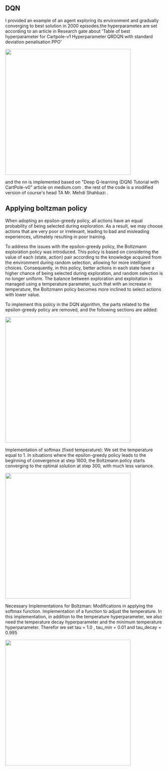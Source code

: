 ## DQN
I provided an example of an agent exploring its environment and gradually converging to best solution in 2000 episodes.the hyperparametes are set according to an article in Research gate about 'Table of best hyperparameter for Cartpole-v1 Hyperparameter QRDQN with standard deviation penalisation PPO' 

<img src="https://github.com/negarhonarvar/DeepReinforcementLearning/assets/79962938/f2e606d6-793f-4436-9082-6b69207b2ba1" width ="400">

and the nn is implemented based on "Deep Q-learning (DQN) Tutorial with CartPole-v0" article on medium.com . the rest of the code is a modified version of course's head TA Mr. Mehdi Shahbazi .

## Applying boltzman policy 
When adopting an epsilon-greedy policy, all actions have an equal probability of being selected during exploration. As a result, we may choose actions that are very poor or irrelevant, leading to bad and misleading experiences, ultimately resulting in poor training.

To address the issues with the epsilon-greedy policy, the Boltzmann exploration policy was introduced. This policy is based on considering the value of each (state, action) pair according to the knowledge acquired from the environment during random selection, allowing for more intelligent choices. Consequently, in this policy, better actions in each state have a higher chance of being selected during exploration, and random selection is no longer uniform. The balance between exploration and exploitation is managed using a temperature parameter, such that with an increase in temperature, the Boltzmann policy becomes more inclined to select actions with lower value.

To implement this policy in the DQN algorithm, the parts related to the epsilon-greedy policy are removed, and the following sections are added:

<img src="https://github.com/user-attachments/assets/47c29302-188f-4dd2-93df-5004462b27b8" width="400" align="center">

Implementation of softmax (fixed temperature):
We set the temperature equal to 1.
In situations where the epsilon-greedy policy leads to the beginning of convergence at step 1600, the Boltzmann policy starts converging to the optimal solution at step 300, with much less variance.





<img src="https://github.com/user-attachments/assets/5fbeefc9-aca4-4c8b-84db-16e88d736892" width="400">



Necessary Implementations for Boltzman:
Modifications in applying the softmax function.
Implementation of a function to adjust the temperature.
In this implementation, in addition to the temperature hyperparameter, we also need the temperature decay hyperparameter and the minimum temperature hyperparameter. Therefor we set tau = 1.0 , tau_min = 0.01 and tau_decay = 0.995




<img src="https://github.com/user-attachments/assets/ff010fd6-f285-485e-9383-e795f7b9a496" width="400">

